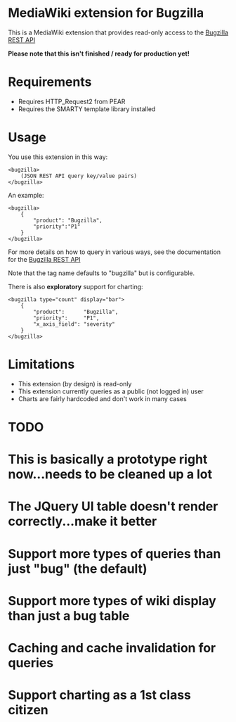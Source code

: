 MediaWiki extension for Bugzilla
================================

This is a MediaWiki extension that provides read-only access to the 
[Bugzilla REST API](https://wiki.mozilla.org/Bugzilla:REST_API) 

__Please note that this isn't finished / ready for production yet!__

Requirements
================================

* Requires HTTP_Request2 from PEAR
* Requires the SMARTY template library installed

Usage
================================

You use this extension in this way:

    <bugzilla>
        (JSON REST API query key/value pairs)
    </bugzilla>

An example:

    <bugzilla>
        {
            "product": "Bugzilla",
            "priority":"P1"
        }
    </bugzilla>

For more details on how to query in various ways, see the documentation for
the [Bugzilla REST API](https://wiki.mozilla.org/Bugzilla:REST_API)

Note that the tag name defaults to "bugzilla" but is configurable.

There is also __exploratory__ support for charting:

    <bugzilla type="count" display="bar">
        {
            "product":      "Bugzilla",
            "priority":     "P1",
            "x_axis_field": "severity"
        }
    </bugzilla>

Limitations
================================

* This extension (by design) is read-only
* This extension currently queries as a public (not logged in) user
* Charts are fairly hardcoded and don't work in many cases

TODO
================================

# This is basically a prototype right now...needs to be cleaned up a lot
# The JQuery UI table doesn't render correctly...make it better
# Support more types of queries than just "bug" (the default)
# Support more types of wiki display than just a bug table
# Caching and cache invalidation for queries
# Support charting as a 1st class citizen
